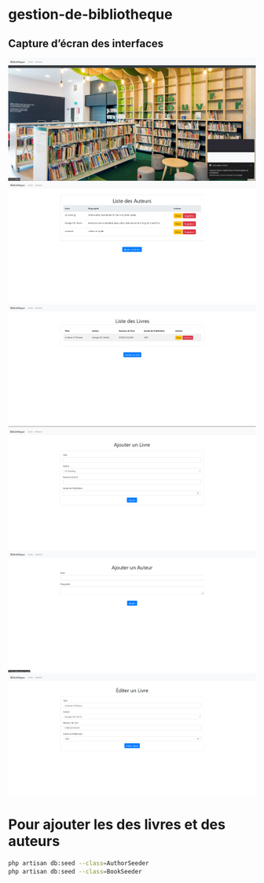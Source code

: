 # gestion-de-bibliotheque

## Capture d’écran des interfaces

![Capture d'écran 1 de l'acceuil](capture_d'ecran/img1.png)
![Capture d'écran 2 de la liste des auteurs](capture_d'ecran/img2.png)
![Capture d'écran 3 de la liste des livres](capture_d'ecran/img3.png)
![Capture d'écran 4 de l'interface d'ajout de livre](capture_d'ecran/img4.png)
![Capture d'écran 5 de l'interface d'ajout d'auteur](capture_d'ecran/img5.png)
![Capture d'écran 6 de l'interface de modification](capture_d'ecran/img6.png)

# Pour ajouter les des livres et des auteurs

```sh
php artisan db:seed --class=AuthorSeeder
php artisan db:seed --class=BookSeeder
